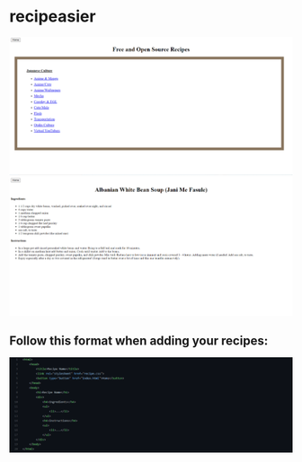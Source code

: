 # recipeasier
![Index](screenshots/Screenshot_153.png)
![Fasule](screenshots/Screenshot_154.png)

## Follow this format when adding your recipes:
![Fasule](screenshots/Screenshot_155.png)
